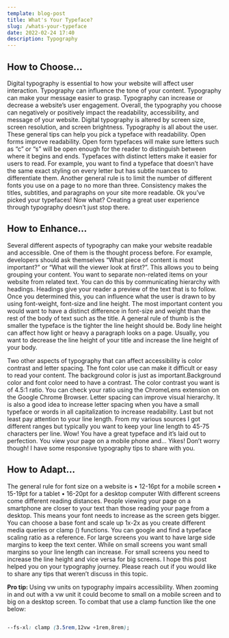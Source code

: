 ```yaml
---
template: blog-post
title: What's Your Typeface?
slug: /whats-your-typeface
date: 2022-02-24 17:40
description: Typography
---
```



## How to Choose…
<p> Digital typography is essential to how your website will affect user interaction. Typography can influence the tone of your content.  Typography can make your message easier to grasp. Typography can increase or decrease a website’s user engagement. Overall, the typography you choose can negatively or positively impact the readability, accessibility, and message of your website.  Digital typography is altered by screen size, screen resolution, and screen brightness. Typography is all about the user. These general tips can help you pick a typeface with readability. Open forms improve readability. Open form typefaces will make sure letters such as “c” or “s” will be open enough for the reader to distinguish between where it begins and ends. Typefaces with distinct letters make it easier for users to read. For example, you want to find a typeface that doesn’t have the same exact styling on every letter but has subtle nuances to differentiate them. Another general rule is to limit the number of different fonts you use on a page to no more than three. Consistency makes the titles, subtitles, and paragraphs on your site more readable.  Ok you’ve picked your typefaces! Now what? Creating a great user experience through typography doesn’t just stop there. </p>


## How to Enhance…


<p> Several different aspects of typography can make your website readable and accessible. One of them is the thought process before. For example, developers should ask themselves “What piece of content is most important?” or “What will the viewer look at first?”.   This allows you to being grouping your content.  You want to separate non-related items on your website from related text. You can do this by communicating hierarchy with headings. Headings give your reader a preview of the text that is to follow. Once you determined this, you can influence what the user is drawn to by using font-weight, font-size and line height. The most important content you would want to have a distinct difference in font-size and weight than the rest of the body of text such as the title. A general rule of thumb is the smaller the typeface is the tighter the line height should be. Body line height can affect how light or heavy a paragraph looks on a page.  Usually, you want to decrease the line height of your title and increase the line height of your body. </p>
<p> Two other aspects of typography that can affect accessibility is color contrast and letter spacing. The font color use can make it difficult or easy to read your content. The background color is just as important.Background color and font color need to have a contrast. The color contrast you want is of 4.5:1 ratio. You can check your ratio using the ChromeLens extension on the Google Chrome Browser. Letter spacing can improve visual hierarchy. It is also a good idea to increase letter spacing when you have a small typeface or words in all capitalization to increase readability. Last but not least pay attention to your line length. From my various sources I got different ranges but typically you want to keep your line length to 45-75 characters per line. Wow! You have a great typeface and it’s laid out to perfection. You view your page on a mobile phone and… Yikes! Don’t worry though! I have some responsive typography tips to share with you.</p>



## How to Adapt…


<p> The general rule for font size on a website is 
•	12-16pt for a mobile screen
•	15-19pt for a tablet
•	16-20pt for a desktop computer
With different screens come different reading distances. People viewing your page on a smartphone are closer to your text than those reading your page from a desktop. This means your font needs to increase as the screen gets bigger. You can choose a base font and scale up 1x-2x as you create different media queries or clamp () functions. You can google and find a typeface scaling ratio as a reference. For large screens you want to have large side margins to keep the text center. While on small screens you want small margins so your line length can increase.  For small screens you need to increase the line height and vice versa for big screens. I hope this post helped you on your typography journey. Please reach out if you would like to share any tips that weren’t discuss in this topic.</p>

<p> <strong> Pro tip: </strong> Using vw units on typography impairs accessibility. When zooming in and out with a vw unit it could become to small on a mobile screen and to big on a desktop screen. To combat that use a clamp function like the one below:


``` css

--fs-xl: clamp (3.5rem,12vw +1rem,8rem);
```


</p>


